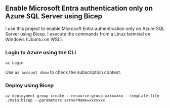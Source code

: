 ## Enable Microsoft Entra authentication only on Azure SQL Server using Bicep

I use this project to enable Microsoft Entra authentication only on Azure SQL Server using Bicep. I execute the commands from a Linux terminal on Windows (Ubuntu on WSL).

### Login to Azure using the CLI

```
az Login
```

Use `az account show` to check the subscription context.


### Deploy using Bicep

```
az deployment group create --resource-group xxxxxxxx --template-file ./main.bicep --parameters serverName=xxxxxxx
```
